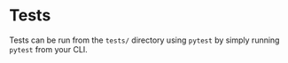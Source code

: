 # Tests

Tests can be run from the `tests/` directory using `pytest` by simply running `pytest` from your CLI.